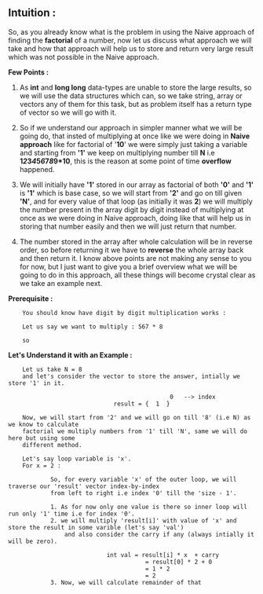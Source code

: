 ## Intuition :
So, as you already know what is the problem in using the Naive approach of finding the **factorial** of a number, now
let us discuss what approach we will take and how that approach will help us to store and return very large result which 
was not possible in the Naive approach.

**Few Points :**
1. As **int** and **long long** data-types are unable to store the large results, so we will use the data structures which can,
    so we take string, array or vectors any of them for this task, but as problem itself has a return type of vector so we will go 
    with it.

2. So if we understand our approach in simpler manner what we will be going do, that insted of multiplying at once like we were
    doing in **Naive approach** like for factorial of '**10**' we were simply just taking a variable and starting from **'1'** we keep
    on multiplying number till **N** i.e **1*2*3*4*5*6*7*8*9*10**, this is the reason at some point of time **overflow** happened.

3. We will initially have **'1'** stored in our array as factorial of both **'0'** and **'1'** is **'1'** which is base case, so we will start 
    from **'2'** and go on till given **'N'**, and for every value of that loop (as initially it was **2**) we will multiply the number present
    in the array digit by digit instead of multiplying at once as we were doing in Naive approach, doing like that will help us in storing
    that number easily and then we will just return that number.

4. The number stored in the array after whole calculation will be in reverse order, so before returning it we have to **reverse** the whole
    array back and then return it.
    I know above points are not making any sense to you for now, but I just want to give you a brief overview what we will be going to do
    in this approach, all these things will become crystal clear as we take an example next.


**Prerequisite :**
```
    You should know have digit by digit multiplication works :

    Let us say we want to multiply : 567 * 8

    so   
```
**Let's Understand it with an Example :**
```
    Let us take N = 8
    and let's consider the vector to store the answer, intially we store '1' in it.
                                             
                                              0   --> index
                              result = {  1  }

    Now, we will start from '2' and we will go on till '8' (i.e N) as we know to calculate
    factorial we multiply numbers from '1' till 'N', same we will do here but using some
    different method.
   
    Let's say loop variable is 'x'.
    For x = 2 :

            So, for every variable 'x' of the outer loop, we will traverse our 'result' vector index-by-index
            from left to right i.e index '0' till the 'size - 1'.

            1. As for now only one value is there so inner loop will run only '1' time i.e for index '0'.
            2. we will multiply 'result[i]' with value of 'x' and store the result in some varible (let's say 'val')
                and also consider the carry if any (always intially it will be zero).
            
                            int val = result[i] * x  + carry
                                       = result[0] * 2 + 0  
                                       = 1 * 2 
                                       = 2 
            3. Now, we will calculate remainder of that



```   
      